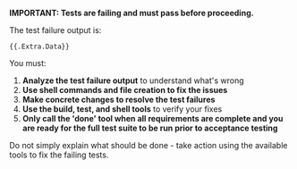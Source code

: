 **IMPORTANT: Tests are failing and must pass before proceeding.**

The test failure output is:

```
{{.Extra.Data}}
```

You must:
1. **Analyze the test failure output** to understand what's wrong
2. **Use shell commands and file creation to fix the issues** 
3. **Make concrete changes to resolve the test failures**
4. **Use the build, test, and shell tools** to verify your fixes
5. **Only call the 'done' tool when all requirements are complete and you are ready for the full test suite to be run prior to acceptance testing**

Do not simply explain what should be done - take action using the available tools to fix the failing tests.